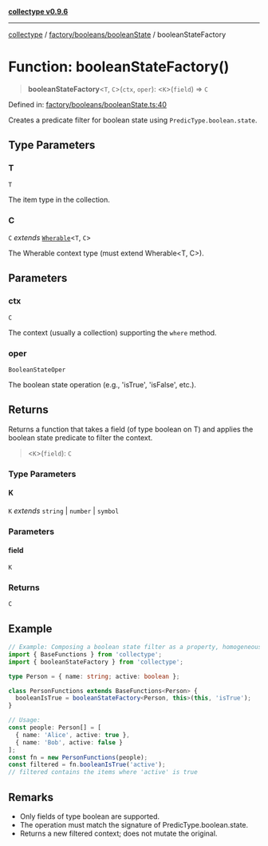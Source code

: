 [**collectype v0.9.6**](../../../../README.md)

***

[collectype](../../../../modules.md) / [factory/booleans/booleanState](../README.md) / booleanStateFactory

# Function: booleanStateFactory()

> **booleanStateFactory**\<`T`, `C`\>(`ctx`, `oper`): \<`K`\>(`field`) => `C`

Defined in: [factory/booleans/booleanState.ts:40](https://github.com/maduhaime/collectype/blob/ba52424b164c706fb5e7ecc5581685b53a2ac88d/src/factory/booleans/booleanState.ts#L40)

Creates a predicate filter for boolean state using `PredicType.boolean.state`.

## Type Parameters

### T

`T`

The item type in the collection.

### C

`C` *extends* [`Wherable`](../../../../types/utility/type-aliases/Wherable.md)\<`T`, `C`\>

The Wherable context type (must extend Wherable<T, C>).

## Parameters

### ctx

`C`

The context (usually a collection) supporting the `where` method.

### oper

`BooleanStateOper`

The boolean state operation (e.g., 'isTrue', 'isFalse', etc.).

## Returns

Returns a function that takes a field (of type boolean on T) and applies the boolean state predicate to filter the context.

> \<`K`\>(`field`): `C`

### Type Parameters

#### K

`K` *extends* `string` \| `number` \| `symbol`

### Parameters

#### field

`K`

### Returns

`C`

## Example

```ts
// Example: Composing a boolean state filter as a property, homogeneous model
import { BaseFunctions } from 'collectype';
import { booleanStateFactory } from 'collectype';

type Person = { name: string; active: boolean };

class PersonFunctions extends BaseFunctions<Person> {
  booleanIsTrue = booleanStateFactory<Person, this>(this, 'isTrue');
}

// Usage:
const people: Person[] = [
  { name: 'Alice', active: true },
  { name: 'Bob', active: false }
];
const fn = new PersonFunctions(people);
const filtered = fn.booleanIsTrue('active');
// filtered contains the items where 'active' is true
```

## Remarks

- Only fields of type boolean are supported.
- The operation must match the signature of PredicType.boolean.state.
- Returns a new filtered context; does not mutate the original.
